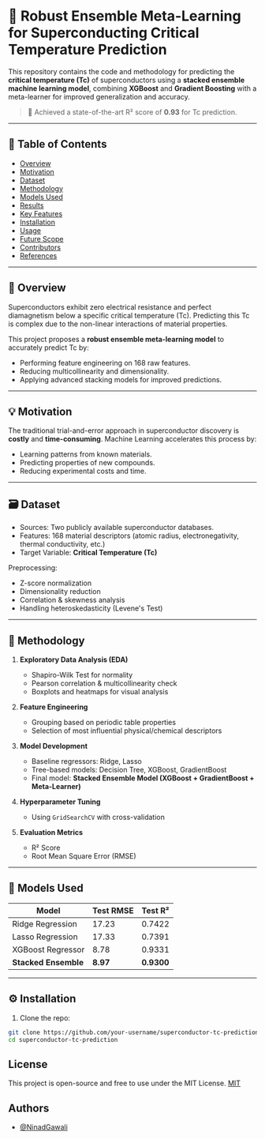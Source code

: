 # 🔬 Robust Ensemble Meta-Learning for Superconducting Critical Temperature Prediction

This repository contains the code and methodology for predicting the **critical temperature (Tc)** of superconductors using a **stacked ensemble machine learning model**, combining **XGBoost** and **Gradient Boosting** with a meta-learner for improved generalization and accuracy.

> 🚀 Achieved a state-of-the-art R² score of **0.93** for Tc prediction.

---

## 📌 Table of Contents

- [Overview](#overview)
- [Motivation](#motivation)
- [Dataset](#dataset)
- [Methodology](#methodology)
- [Models Used](#models-used)
- [Results](#results)
- [Key Features](#key-features)
- [Installation](#installation)
- [Usage](#usage)
- [Future Scope](#future-scope)
- [Contributors](#contributors)
- [References](#references)

---

## 🧠 Overview

Superconductors exhibit zero electrical resistance and perfect diamagnetism below a specific critical temperature (Tc). Predicting this Tc is complex due to the non-linear interactions of material properties.

This project proposes a **robust ensemble meta-learning model** to accurately predict Tc by:

- Performing feature engineering on 168 raw features.
- Reducing multicollinearity and dimensionality.
- Applying advanced stacking models for improved predictions.

---

## 💡 Motivation

The traditional trial-and-error approach in superconductor discovery is **costly** and **time-consuming**. Machine Learning accelerates this process by:

- Learning patterns from known materials.
- Predicting properties of new compounds.
- Reducing experimental costs and time.

---

## 🗃️ Dataset

- Sources: Two publicly available superconductor databases.
- Features: 168 material descriptors (atomic radius, electronegativity, thermal conductivity, etc.)
- Target Variable: **Critical Temperature (Tc)**

Preprocessing:
- Z-score normalization
- Dimensionality reduction
- Correlation & skewness analysis
- Handling heteroskedasticity (Levene's Test)

---

## 🧪 Methodology

1. **Exploratory Data Analysis (EDA)**  
   - Shapiro-Wilk Test for normality  
   - Pearson correlation & multicollinearity check  
   - Boxplots and heatmaps for visual analysis

2. **Feature Engineering**  
   - Grouping based on periodic table properties  
   - Selection of most influential physical/chemical descriptors

3. **Model Development**  
   - Baseline regressors: Ridge, Lasso  
   - Tree-based models: Decision Tree, XGBoost, GradientBoost  
   - Final model: **Stacked Ensemble Model (XGBoost + GradientBoost + Meta-Learner)**

4. **Hyperparameter Tuning**  
   - Using `GridSearchCV` with cross-validation

5. **Evaluation Metrics**  
   - R² Score  
   - Root Mean Square Error (RMSE)

---

## 🧠 Models Used

| Model              | Test RMSE | Test R²  |
|--------------------|-----------|----------|
| Ridge Regression   | 17.23     | 0.7422   |
| Lasso Regression   | 17.33     | 0.7391   |
| XGBoost Regressor  | 8.78      | 0.9331   |
| **Stacked Ensemble** | **8.97**  | **0.9300** |

---


## ⚙️ Installation

1. Clone the repo:

```bash
git clone https://github.com/your-username/superconductor-tc-prediction.git
cd superconductor-tc-prediction
```

## License
This project is open-source and free to use under the MIT License.
[MIT](https://choosealicense.com/licenses/mit/)

## Authors
- [@NinadGawali](https://github.com/NinadGawali)
